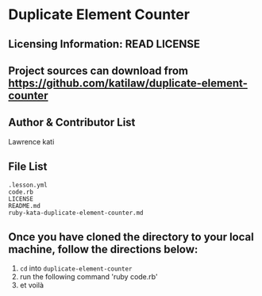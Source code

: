 # Duplicate Element Counter

Licensing Information: READ LICENSE
---
Project sources can download from https://github.com/katilaw/duplicate-element-counter
---

Author & Contributor List
-------
Lawrence kati

File List
----------
```
.lesson.yml
code.rb
LICENSE
README.md
ruby-kata-duplicate-element-counter.md
```

Once you have cloned the directory to your local machine, follow the directions below:
-----
1. `cd` into `duplicate-element-counter`
2. run the following command 'ruby code.rb'
3. et voilà
